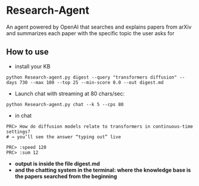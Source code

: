 # Research-Agent
An agent powered by OpenAI that searches and explains papers from arXiv and summarizes each paper with the specific topic the user asks for 

## How to use

- install your KB
```
python Research-agent.py digest --query "transformers diffusion" --days 730 --max 100 --top 25 --min-score 0.0 --out digest.md

```

- Launch chat with streaming at 80 chars/sec:
```
python Research-agent.py chat --k 5 --cps 80

```

- in chat
```
PRC> How do diffusion models relate to transformers in continuous-time settings?
# → you’ll see the answer “typing out” live

PRC> :speed 120
PRC> :sum 12

```

- **output is inside the file digest.md**
- **and the chatting system in the terminal: where the knowledge base is the papers searched from the beginning**

